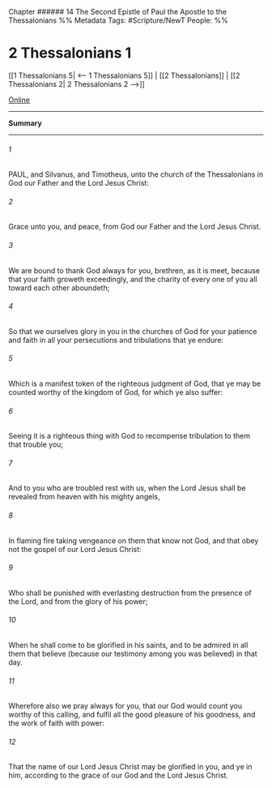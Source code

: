 Chapter ###### 14
The Second Epistle of Paul the Apostle to the Thessalonians
%% Metadata
Tags: #Scripture/NewT
People: 
%%
# 2 Thessalonians 1
[[1 Thessalonians 5| <-- 1 Thessalonians 5]] | [[2 Thessalonians]] | [[2 Thessalonians 2| 2 Thessalonians 2 -->]]

[Online](https://churchofjesuschrist.org/study/scriptures/nt/2-thes/1?lang=eng)

---
__Summary__



---
###### 1
PAUL, and Silvanus, and Timotheus, unto the church of the Thessalonians in God our Father and the Lord Jesus Christ:
###### 2
Grace unto you, and peace, from God our Father and the Lord Jesus Christ.
###### 3
We are bound to thank God always for you, brethren, as it is meet, because that your faith groweth exceedingly, and the charity of every one of you all toward each other aboundeth;
###### 4
So that we ourselves glory in you in the churches of God for your patience and faith in all your persecutions and tribulations that ye endure:
###### 5
Which is a manifest token of the righteous judgment of God, that ye may be counted worthy of the kingdom of God, for which ye also suffer:
###### 6
Seeing it is a righteous thing with God to recompense tribulation to them that trouble you;
###### 7
And to you who are troubled rest with us, when the Lord Jesus shall be revealed from heaven with his mighty angels,
###### 8
In flaming fire taking vengeance on them that know not God, and that obey not the gospel of our Lord Jesus Christ:
###### 9
Who shall be punished with everlasting destruction from the presence of the Lord, and from the glory of his power;
###### 10
When he shall come to be glorified in his saints, and to be admired in all them that believe (because our testimony among you was believed) in that day.
###### 11
Wherefore also we pray always for you, that our God would count you worthy of this calling, and fulfil all the good pleasure of his goodness, and the work of faith with power:
###### 12
That the name of our Lord Jesus Christ may be glorified in you, and ye in him, according to the grace of our God and the Lord Jesus Christ.



